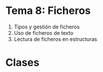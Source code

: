 # Tema 8: Ficheros

1. Tipos y gestión de ficheros
2. Uso de ficheros de texto
3. Lectura de ficheros en estructuras

# Clases
